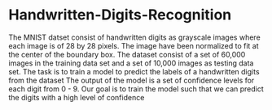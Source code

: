 # Handwritten-Digits-Recognition

 The MNIST datset consist of handwritten digits as grayscale images where each image is of 28 by 28 pixels.
 The image have been normalized to fit at the center of the boundary box.
 The dataset consist of a set of 60,000 images in the training data set and a set of 10,000 images as testing data
 set.
 The task is to train a model to predict the labels of a handwritten digits from the dataset
 The output of the model is a set of confidence levels for each digit from 0 - 9.
 Our goal is to train the model such that we can predict the digits with a high level of
 confidence
